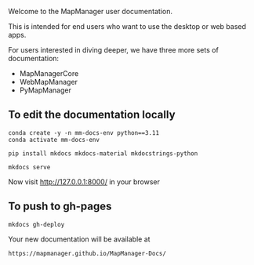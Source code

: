 Welcome to the MapManager user documentation.

This is intended for end users who want to use the desktop or web based apps.

For users interested in diving deeper, we have three more sets of documentation:

 - MapManagerCore
 - WebMapManager
 - PyMapManager

 ## To edit the documentation locally

    conda create -y -n mm-docs-env python==3.11
    conda activate mm-docs-env

    pip install mkdocs mkdocs-material mkdocstrings-python

    mkdocs serve

Now visit http://127.0.0.1:8000/ in your browser

## To push to gh-pages

    mkdocs gh-deploy

Your new documentation will be available at

    https://mapmanager.github.io/MapManager-Docs/